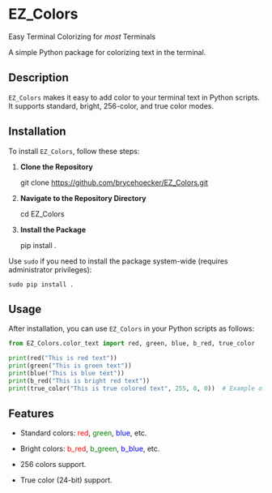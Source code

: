 # EZ_Colors
Easy Terminal Colorizing for *most* Terminals

A simple Python package for colorizing text in the terminal.

## Description

`EZ_Colors` makes it easy to add color to your terminal text in Python scripts. It supports standard, bright, 256-color, and true color modes.

## Installation

To install `EZ_Colors`, follow these steps:

1. **Clone the Repository**

    git clone https://github.com/brycehoecker/EZ_Colors.git


2. **Navigate to the Repository Directory**

    cd EZ_Colors


3. **Install the Package**

    pip install .


Use `sudo` if you need to install the package system-wide (requires administrator privileges):

    sudo pip install .


## Usage

After installation, you can use `EZ_Colors` in your Python scripts as follows:

```python
from EZ_Colors.color_text import red, green, blue, b_red, true_color

print(red("This is red text"))
print(green("This is green text"))
print(blue("This is blue text"))
print(b_red("This is bright red text"))
print(true_color("This is true colored text", 255, 0, 0))  # Example of true color (red)
```
## Features

- Standard colors: 
  <span style="color: red;">red</span>, 
  <span style="color: green;">green</span>, 
  <span style="color: blue;">blue</span>, etc.

- Bright colors: 
  <span style="color: red;">b_red</span>, 
  <span style="color: green;">b_green</span>, 
  <span style="color: blue;">b_blue</span>, etc.

- 256 colors support.
- True color (24-bit) support.

